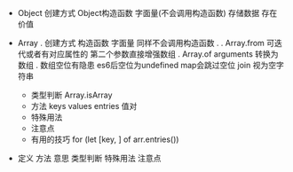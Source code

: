 - Object
  创建方式 Object构造函数 字面量(不会调用构造函数)
  存储数据
  存在价值
- Array
  . 创建方式 构造函数 字面量 同样不会调用构造函数
  . 
  . Array.from 可迭代或者有对应属性的 第二个参数直接增强数组
  . Array.of arguments 转换为数组
  . 数组空位有隐患 es6后空位为undefined map会跳过空位 join 视为空字符串
  - 类型判断
    Array.isArray
  - 方法
    keys
    values
    entries 值对
  - 特殊用法
  - 注意点
  - 有用的技巧
  for (let [key, ] of arr.entries())


- 定义 方法 意思 类型判断 特殊用法 注意点